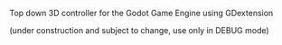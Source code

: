 Top down 3D controller for the Godot Game Engine using GDextension

(under construction and subject to change, use only in DEBUG mode)
